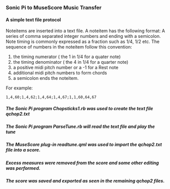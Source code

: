 ### Sonic Pi to MuseScore Music Transfer

#### A simple text file protocol

Noteitems are inserted into a text file.
A noteitem has the following format:
A series of comma separated integer numbers
and ending with a semicolon.
Note timing is commonly expressed as a fraction
such as 1/4, 1/2 etc.
The sequence of numbers in the noteitem follow this convention:
1. the timing numerator ( the 1 in 1/4 for a quater note)
2. the timing denominator ( the 4 in 1/4 for a quarter note)
3. a positive midi pitch number or a -1 for a Rest note
4. additional midi pitch numbers to form chords
5. a semicolon ends the noteitem.
 
For example:

` 1,4,60;1,4,62;1,4,64;1,4,67;1,1,60,64,67
`
##### The Sonic Pi program Chopsticks1.rb was used to create the text file qchop2.txt

##### The Sonic Pi program ParseTune.rb will read the text file and play the tune

##### The MuseScore plug-in readtune.qml was used to import the qchop2.txt file into a score.

##### Excess measures were removed from the score and some other editing was performed.

##### The score was saved and exported as seen in the remaining qchop2 files.
